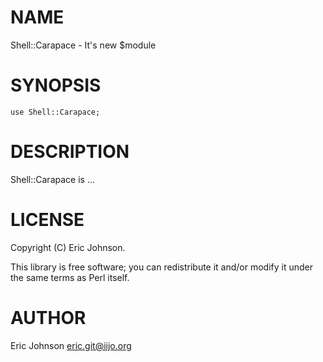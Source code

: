 # NAME

Shell::Carapace - It's new $module

# SYNOPSIS

    use Shell::Carapace;

# DESCRIPTION

Shell::Carapace is ...

# LICENSE

Copyright (C) Eric Johnson.

This library is free software; you can redistribute it and/or modify
it under the same terms as Perl itself.

# AUTHOR

Eric Johnson <eric.git@iijo.org>
